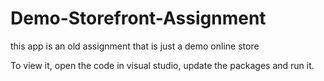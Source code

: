 # Demo-Storefront-Assignment

this app is an old assignment that is just a demo online store

To view it, open the code in visual studio, update the packages and run it.
